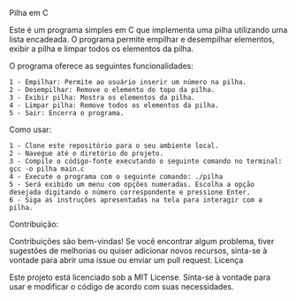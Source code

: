 Pilha em C

Este é um programa simples em C que implementa uma pilha utilizando uma lista encadeada. O programa permite empilhar e desempilhar elementos, exibir a pilha e limpar todos os elementos da pilha.

O programa oferece as seguintes funcionalidades:

    1 - Empilhar: Permite ao usuário inserir um número na pilha.
    2 - Desempilhar: Remove o elemento do topo da pilha.
    3 - Exibir pilha: Mostra os elementos da pilha.
    4 - Limpar pilha: Remove todos os elementos da pilha.
    5 - Sair: Encerra o programa.

Como usar:

    1 - Clone este repositório para o seu ambiente local.
    2 - Navegue até o diretório do projeto.
    3 - Compile o código-fonte executando o seguinte comando no terminal: gcc -o pilha main.c
    4 - Execute o programa com o seguinte comando: ./pilha
    5 - Será exibido um menu com opções numeradas. Escolha a opção desejada digitando o número correspondente e pressione Enter.
    6 - Siga as instruções apresentadas na tela para interagir com a pilha.
   
Contribuição:

Contribuições são bem-vindas! Se você encontrar algum problema, tiver sugestões de melhorias ou quiser adicionar novos recursos, sinta-se à vontade para abrir uma issue ou enviar um pull request.
Licença

Este projeto está licenciado sob a MIT License. Sinta-se à vontade para usar e modificar o código de acordo com suas necessidades.
